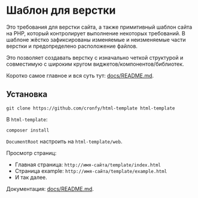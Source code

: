 # Шаблон для верстки

Это требования для верстки сайта, а также примитивный шаблон сайта
на PHP, который контролирует выполнение некоторых требований.
В шаблоне жёстко зафиксированы изменяемые и неизменяемые
части верстки и предопределено расположение файлов.

Это позволяет создавать верстку с изначально четкой
структурой и совместимую с широким кругом
виджетов/компонентов/библиотек.

Коротко самое главное и вся суть тут: [docs/README.md](docs/README.md).

## Установка

```
git clone https://github.com/cronfy/html-template html-template
```

В `html-template`:

```
composer install
```

`DocumentRoot` настроить на `html-template/web`.

Просмотр страниц:

 * Главная страница: `http://имя-сайта/template/index.html`
 * Страница example: `http://имя-сайта/template/example.html`
 * И так далее.

Документация: [docs/README.md](docs/README.md).
